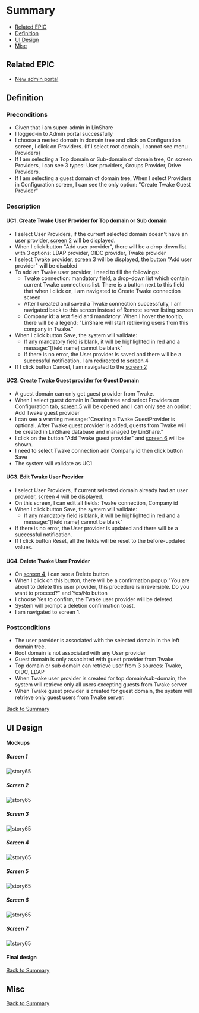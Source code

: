 # Summary

* [Related EPIC](#related-epic)
* [Definition](#definition)
* [UI Design](#ui-design)
* [Misc](#misc)

## Related EPIC

* [New admin portal](./README.md)

## Definition

### Preconditions

- Given that i am super-admin in LinShare
- I logged-in to Admin portal successfully
- I choose a nested domain in domain tree and click on Configuration screen, I click on  Providers. (If I select root domain, I cannot see menu Providers)
- If I am selecting a Top domain or Sub-domain of domain tree, On screen Providers, I can see 3 types: User providers, Groups Provider, Drive Providers. 
- If I am selecting a guest domain of domain tree, When I select Providers in Configuration screen, I can see the only option: "Create Twake Guest Provider"

### Description

#### UC1. Create Twake User Provider for Top domain or Sub domain

- I select User Providers, if the current selected domain doesn't have an user provider, [screen 2](#screen-2) will be displayed.
- When I click button "Add user provider", there will be a drop-down list with 3 options: LDAP provider, OIDC provider, Twake provider
- I select Twake provider, [screen 3](#screen-3) will be displayed, the button "Add user provider" will be disabled
- To add an Twake user provider, I need to fill the followings:
    - Twake connection: mandatory field, a drop-down list which contain current Twake connections list. There is a button next to this field that when I click on, I am navigated to Create Twake connection screen
    - After I created and saved a Twake connection successfully, I am navigated back to this screen instead of Remote server listing screen
    - Company id:  a text field and mandatory. When I hover the tooltip, there will be a legend: "LinShare will start retrieving users from this company in Twake."
- When I click button Save, the system will validate:
   - If any mandatory field is blank, it will be highlighted in red and a message:"[field name] cannot be blank"
   - If there is no error, the User provider is saved and there will be a successful notification, I am redirected to [screen 4](#screen-4)
- If I click button Cancel, I am navigated to the [screen 2](#screen-2)

#### UC2. Create Twake Guest provider for Guest Domain

- A guest domain can only get guest provider from Twake. 
- When I select guest domain in Domain tree and select Providers on Configuration tab, [screen 5](#screen-5) will be opened and I can only see an option: Add Twake guest provider
- I can see a warning message:"Creating a Twake GuestProvider is optional. After Twake guest provider is added, guests from Twake will be created in LinShare database and managed by LinShare."
- I click on the button "Add Twake guest provider" and [screen 6](#screen-6) will be shown.
- I need to select Twake connection adn Company id then click button Save
- The system will validate as UC1

#### UC3. Edit Twake User Provider

- I select User Providers, if current selected domain already had an user provider, [screen 4](#screen-4) will be displayed.
- On this screen, I can edit all fields: Twake connection, Company id 
- When I click button Save, the system will validate:
  - If any mandatory field is blank, it will be highlighted in red and a message:"[field name] cannot be blank"
- If there is no error, the User provider is updated and there will be a successful notification.
- If I click button Reset, all the fields will be reset to the before-updated values.

#### UC4. Delete Twake User Provider

- On [screen 4](#screen-4), i can see a Delete button
- When I click on this button, there will be a confirmation popup:"You are about to delete this user provider, this procedure is irreversible. Do you want to proceed?" and Yes/No button
- I choose Yes to confirm, the Twake user provider will be deleted.
- System will prompt a deletion confirmation toast.
- I am navigated to screen 1.

### Postconditions

- The user provider is associated with the selected domain in the left domain tree.
- Root domain is not associated with any User provider
- Guest domain is only associated with guest provider from Twake
- Top domain or sub domain can retrieve user from 3 sources: Twake, OIDC, LDAP 
- When Twake user provider is created for top domain/sub-domain, the system will retrieve only all users excepting guests from Twake server 
- When Twake guest provider is created for guest domain, the system will retrieve only guest users from Twake server.

[Back to Summary](#summary)

## UI Design

#### Mockups

##### Screen 1

![story65](./mockups/65.1.png)

##### Screen 2

![story65](./mockups/65.2.png)

##### Screen 3

![story65](./mockups/65.3.png)

##### Screen 4

![story65](./mockups/65.4.png)

##### Screen 5

![story65](./mockups/65.5.png)

##### Screen 6

![story65](./mockups/65.6.png)

##### Screen 7

![story65](./mockups/65.7.png)

#### Final design

[Back to Summary](#summary)
## Misc

[Back to Summary](#summary)
